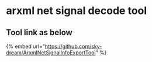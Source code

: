 # arxml net signal decode tool

## Tool link as below

{% embed url="https://github.com/sky-dream/ArxmlNetSignalInfoExportTool" %}

